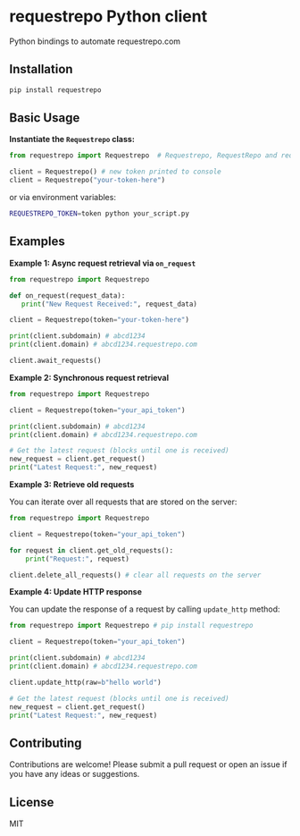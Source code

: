 # requestrepo Python client

Python bindings to automate requestrepo.com

## Installation

```bash
pip install requestrepo
```

## Basic Usage

**Instantiate the `Requestrepo` class:**

```python
from requestrepo import Requestrepo  # Requestrepo, RequestRepo and requestrepo are accepted imports

client = Requestrepo() # new token printed to console
client = Requestrepo("your-token-here")
```

or via environment variables:

```bash
REQUESTREPO_TOKEN=token python your_script.py
```

## Examples

**Example 1: Async request retrieval via `on_request`**

```python
from requestrepo import Requestrepo

def on_request(request_data):
   print("New Request Received:", request_data)

client = Requestrepo(token="your-token-here")

print(client.subdomain) # abcd1234
print(client.domain) # abcd1234.requestrepo.com

client.await_requests()
```

**Example 2: Synchronous request retrieval**

```python
from requestrepo import Requestrepo

client = Requestrepo(token="your_api_token")

print(client.subdomain) # abcd1234
print(client.domain) # abcd1234.requestrepo.com

# Get the latest request (blocks until one is received)
new_request = client.get_request()
print("Latest Request:", new_request)
```

**Example 3: Retrieve old requests**

You can iterate over all requests that are stored on the server:

```python
from requestrepo import Requestrepo

client = Requestrepo(token="your_api_token")

for request in client.get_old_requests():
    print("Request:", request)

client.delete_all_requests() # clear all requests on the server
```

**Example 4: Update HTTP response**

You can update the response of a request by calling `update_http` method:

```python
from requestrepo import Requestrepo # pip install requestrepo

client = Requestrepo(token="your_api_token")

print(client.subdomain) # abcd1234
print(client.domain) # abcd1234.requestrepo.com

client.update_http(raw=b"hello world")

# Get the latest request (blocks until one is received)
new_request = client.get_request()
print("Latest Request:", new_request)
```

## Contributing

Contributions are welcome! Please submit a pull request or open an issue if you have any ideas or suggestions.

## License

MIT
